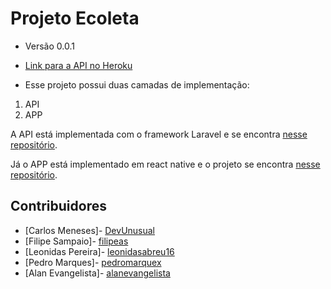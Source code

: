 # Projeto Ecoleta 

* Versão 0.0.1

* [Link para a API no Heroku](https://ufpi-ecoleta.herokuapp.com/)

* Esse projeto possui duas camadas de implementação:
1. API
2. APP

A API está implementada com o framework Laravel e se encontra [nesse repositório](https://github.com/ES2-UFPI/ufpi-ecoleta).

Já o APP está implementado em react native e o projeto se encontra [nesse repositório](https://github.com/ES2-UFPI/ecoleta).

## Contribuidores
* [Carlos Meneses]- [DevUnusual](https://github.com/DevUnusual)
* [Filipe Sampaio]- [filipeas](https://github.com/filipeas)
* [Leonidas Pereira]- [leonidasabreu16](https://github.com/leonidasabreu16)
* [Pedro Marques]- [pedromarquex](https://github.com/pedromarquex)
* [Alan Evangelista]- [alanevangelista](https://github.com/alanevangelista)